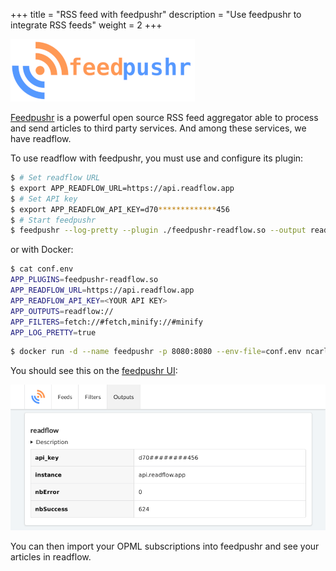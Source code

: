 +++
title = "RSS feed with feedpushr"
description = "Use feedpushr to integrate RSS feeds"
weight = 2
+++

![](images/feedpushr.png)

[Feedpushr](https://github.com/ncarlier/feedpushr) is a powerful open source RSS feed aggregator able to process and send articles to third party services.
And among these services, we have readflow.

To use readflow with feedpushr, you must use and configure its plugin:

```bash
$ # Set readflow URL
$ export APP_READFLOW_URL=https://api.readflow.app
$ # Set API key
$ export APP_READFLOW_API_KEY=d70*************456
$ # Start feedpushr
$ feedpushr --log-pretty --plugin ./feedpushr-readflow.so --output readflow://
```

or with Docker:

```bash
$ cat conf.env
APP_PLUGINS=feedpushr-readflow.so                                           
APP_READFLOW_URL=https://api.readflow.app
APP_READFLOW_API_KEY=<YOUR API KEY>
APP_OUTPUTS=readflow://
APP_FILTERS=fetch://#fetch,minify://#minify
APP_LOG_PRETTY=true
```

```bash
$ docker run -d --name feedpushr -p 8080:8080 --env-file=conf.env ncarlier/feedpushr-contrib
```

You should see this on the [feedpushr UI](http://localhost:8080/ui):

![](images/feedpushr-ui.png)

You can then import your OPML subscriptions into feedpushr and see your articles in readflow.
